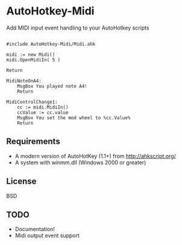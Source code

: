 # AutoHotkey-Midi

Add MIDI input event handling to your AutoHotkey scripts

```ahk

#include AutoHotkey-Midi/Midi.ahk

midi := new Midi()
midi.OpenMidiIn( 5 )

Return

MidiNoteOnA4:
	MsgBox You played note A4!
	Return

MidiControlChange1:
	cc := midi.MidiIn()
	ccValue := cc.value
	MsgBox You set the mod wheel to %cc.Value%
	Return

```

## Requirements

* A modern version of AutoHotKey (1.1+) from http://ahkscript.org/
* A system with winmm.dll (Windows 2000 or greater)

## License

BSD

## TODO

* Documentation!
* Midi output event support
